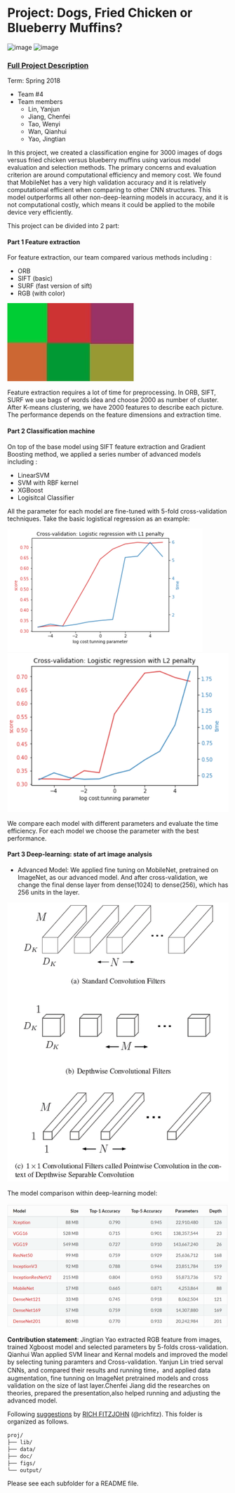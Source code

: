 ﻿# Project: Dogs, Fried Chicken or Blueberry Muffins?
![image](figs/chicken.jpg)
![image](figs/muffin.jpg)


### [Full Project Description](doc/project3_desc.md)

Term: Spring 2018

+ Team #4
+ Team members
	+ Lin, Yanjun
	+ Jiang, Chenfei
	+ Tao, Wenyi
	+ Wan, Qianhui
	+ Yao, Jingtian

In this project, we created a classification engine for 3000 images of dogs versus fried chicken versus blueberry muffins using various model evaluation and selection methods. The primary concerns and evaluation criterion are around computational efficiency and memory cost. We found that MobileNet has a very high validation accuracy and it is relatively computational efficient when comparing to other CNN structures. This model outperforms all other non-deep-learning models in accuracy, and it is not computational costly, which means it could be applied to the mobile device very efficiently.  

This project can be divided into 2 part:
#### Part 1 Feature extraction
For feature extraction, our team compared various methods including :
+ ORB 
+ SIFT (basic)
+ SURF (fast version of sift)
+ RGB (with color)


![image](figs/RGB_feature.jpg)

Feature extraction requires a lot of time for preprocessing. In ORB, SIFT, SURF we use bags of words idea and choose 2000 as number of cluster. After K-means clustering, we have 2000 features to describe each picture. The performance depends on the feature dimensions and extraction time. 

#### Part 2 Classification machine
On top of the base model using SIFT feature extraction and Gradient Boosting method, we applied a series number of advanced models including :
+ LinearSVM 
+ SVM with RBF kernel
+ XGBoost
+ Logisitcal Classifier

All the parameter for each model are fine-tuned with 5-fold cross-validation techniques. Take the basic logistical regression as an example:

![image](figs/Logistic_regression_with_L1_penalty.png)
![image](figs/Logistic_regression_with_L2_penalty.png)

We compare each model with different parameters and evaluate the time efficiency. For each model we choose the parameter with the best performance.



#### Part 3 Deep-learning: state of art image analysis

+ Advanced Model: We applied fine tuning on MobileNet, pretrained on ImageNet, as our advanced model. And after cross-validation, we change the final dense layer from dense(1024) to dense(256), which has 256 units in the layer.

![image](figs/depthwise_separable_convolution.png)

The model comparison within deep-learning model:

![image](figs/model_comparation.png)


**Contribution statement**: Jingtian Yao extracted RGB feature from images, trained Xgboost model and selected parameters by 5-folds cross-validation. Qianhui Wan applied SVM linear and Kernal models and improved the model by selecting tuning paramters and Cross-validation. Yanjun Lin tried serval CNNs, and compared their results and running time，and applied data augmentation, fine tunning on ImageNet pretrained models and cross validation on the size of last layer.Chenfei Jiang did the researches on theories, prepared the presentation,also helped running and adjusting the advanced model.


Following [suggestions](http://nicercode.github.io/blog/2013-04-05-projects/) by [RICH FITZJOHN](http://nicercode.github.io/about/#Team) (@richfitz). This folder is organized as follows.



```
proj/
├── lib/
├── data/
├── doc/
├── figs/
└── output/
```
Please see each subfolder for a README file.
